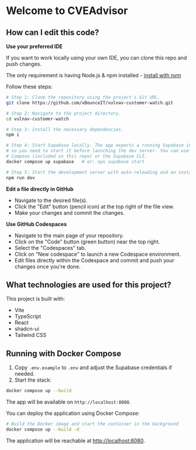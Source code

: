 # Welcome to CVEAdvisor

## How can I edit this code?

**Use your preferred IDE**

If you want to work locally using your own IDE, you can clone this repo and push changes.

The only requirement is having Node.js & npm installed - [install with nvm](https://github.com/nvm-sh/nvm#installing-and-updating)

Follow these steps:

```sh
# Step 1: Clone the repository using the project's Git URL.
git clone https://github.com/xBounceIT/vulnav-customer-watch.git

# Step 2: Navigate to the project directory.
cd vulnav-customer-watch

# Step 3: Install the necessary dependencies.
npm i

# Step 4: Start Supabase locally. The app expects a running Supabase instance
# so you need to start it before launching the dev server. You can use Docker
# Compose (included in this repo) or the Supabase CLI.
docker compose up supabase   # or: npx supabase start

# Step 5: Start the development server with auto-reloading and an instant preview.
npm run dev
```

**Edit a file directly in GitHub**

- Navigate to the desired file(s).
- Click the "Edit" button (pencil icon) at the top right of the file view.
- Make your changes and commit the changes.

**Use GitHub Codespaces**

- Navigate to the main page of your repository.
- Click on the "Code" button (green button) near the top right.
- Select the "Codespaces" tab.
- Click on "New codespace" to launch a new Codespace environment.
- Edit files directly within the Codespace and commit and push your changes once you're done.

## What technologies are used for this project?

This project is built with:

- Vite
- TypeScript
- React
- shadcn-ui
- Tailwind CSS

## Running with Docker Compose

1. Copy `.env.example` to `.env` and adjust the Supabase credentials if needed.
2. Start the stack:

```sh
docker compose up --build
```

The app will be available on `http://localhost:8080`.

You can deploy the application using Docker Compose:

```sh
# Build the Docker image and start the container in the background
docker compose up --build -d
```

The application will be reachable at [http://localhost:8080](http://localhost:8080).

